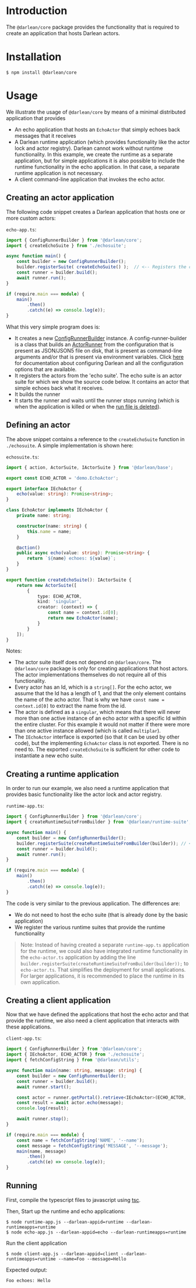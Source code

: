 # Introduction

The `@darlean/core` package provides the functionality that is required to create an application that hosts Darlean actors.

# Installation

```
$ npm install @darlean/core
```

# Usage

We illustrate the usage of `@darlean/core` by means of a minimal distributed application that provides
* An echo application that hosts an `EchoActor` that simply echoes back messages that it receives
* A Darlean runtime application (which provides functionality like the actor lock and actor registry). Darlean cannot work without runtime functionality.
  In this example, we create the runtime as a separate application, but for simple applications it is also possible to include the runtime functionality
  in the echo application. In that case, a separate runtime application is not necessary. 
* A client command-line application that invokes the echo actor.

## Creating an actor application

The following code snippet creates a Darlean application that hosts one or more custom actors:

`echo-app.ts`:
```ts
import { ConfigRunnerBuilder } from '@darlean/core';
import { createEchoSuite } from './echosuite';

async function main() {
    const builder = new ConfigRunnerBuilder();
    builder.registerSuite( createEchoSuite() );  // <-- Registers the custom actor suite
    const runner = builder.build();
    await runner.run();
}

if (require.main === module) {
    main()
        .then()
        .catch((e) => console.log(e));
}
```

What this very simple program does is:
* It creates a new [ConfigRunnerBuilder](https://docs.darlean.io/latest/ConfigRunnerBuilder.html) instance. A config-runner-builder is a class that builds an
  [ActorRunner](https://docs.darlean.io/latest/ActorRunner.html#) from the configuration that is present as JSON/JSON5 file on disk, that is present as
  command-line arguments and/or that is present via environment variables. Click [here](https://darlean.io/documentation/configuration-options/) for documentation 
  about configuring Darlean and all the configuration options that are available.
* It registers the actors from the 'echo suite'. The echo suite is an actor suite for which we show the source code below. It contains an actor that simple
  echoes back what it receives.
* It builds the runner
* It starts the runner and waits until the runner stops running (which is when the application is killed or when the [run file is deleted](https://darlean.io/documentation/starting-and-stopping/)).

## Defining an actor

The above snippet contains a reference to the `createEchoSuite` function in `./echosuite`. A simple implementation is shown here:

`echosuite.ts`:
```ts
import { action, ActorSuite, IActorSuite } from '@darlean/base';

export const ECHO_ACTOR = 'demo.EchoActor';

export interface IEchoActor {
    echo(value: string): Promise<string>;
}

class EchoActor implements IEchoActor {
    private name: string;

    constructor(name: string) {
        this.name = name;
    }

    @action()
    public async echo(value: string): Promise<string> {
        return `${name} echoes: ${value}`;
    }
}

export function createEchoSuite(): IActorSuite {
    return new ActorSuite([
        {
            type: ECHO_ACTOR,
            kind: 'singular',
            creator: (context) => {
                const name = context.id[0];
                return new EchoActor(name);
            }
        }
    ]);
}
```

Notes:
* The actor suite itself does not depend on `@darlean/core`. The `@darlean/core` package is only for creating applications that host actors.
  The actor implementations themselves do not require all of this functionality.
* Every actor has an Id, which is a `string[]`. For the echo actor, we assume that the Id has a length of 1, and that the only element
  contains the name of the acho actor. That is why we have `const name = context.id[0]` to extract the name from the id.
* The actor is defined as a `singular`, which means that there will never more than one active instance of an echo actor with a specific Id
  within the entire cluster. For this example it would not matter if there were more than one active instance allowed (which is called
  `multiplar`).
* The `IEchoActor` interface is exported (so that it can be used by other code), but the implementing `EchoActor` class is not exported.
  There is no need to. The exported `createEchoSuite` is sufficient for other code to instantiate a new echo suite.


## Creating a runtime application

In order to run our example, we also need a runtime application that provides basic functionality like the actor lock and actor registry.

`runtime-app.ts`:
```ts
import { ConfigRunnerBuilder } from '@darlean/core';
import { createRuntimeSuiteFromBuilder } from '@darlean/runtime-suite';

async function main() {
    const builder = new ConfigRunnerBuilder();
    builder.registerSuite(createRuntimeSuiteFromBuilder(builder)); // <-- This line registers the runtime suite
    const runner = builder.build();
    await runner.run();
}

if (require.main === module) {
    main()
        .then()
        .catch((e) => console.log(e));
}
```

The code is very similar to the previous application. The differences are:
* We do not need to host the echo suite (that is already done by the basic application)
* We register the various runtime suites that provide the runtime functionality

> Note: Instead of having created a separate `runtime-app.ts` application for the runtime, we could also have integrated runtime functionality
in the `echo-actor.ts` application by adding the line `builder.registerSuite(createRuntimeSuiteFromBuilder(builder));` to `echo-actor.ts`. That
simplifies the deployment for small applications. For larger applications, it is recommended to place the runtime in its own application.

## Creating a client application

Now that we have defined the applications that host the echo actor and that provide the runtime, we also need a client application that
interacts with these applications.

`client-app.ts`:
```ts
import { ConfigRunnerBuilder } from '@darlean/core';
import { IEchoActor, ECHO_ACTOR } from './echosuite';
import { fetchConfigString } from '@darlean/utils';

async function main(name: string, message: string) {
    const builder = new ConfigRunnerBuilder();
    const runner = builder.build();
    await runner.start();

    const actor = runner.getPortal().retrieve<IEchoActor>(ECHO_ACTOR, [name]);
    const result = await actor.echo(message);
    console.log(result);

    await runner.stop();
}

if (require.main === module) {
    const name = fetchConfigString('NAME', '--name');
    const message = fetchConfigString('MESSAGE', '--message');
    main(name, message)
        .then()
        .catch((e) => console.log(e));
}
```

## Running

First, compile the typescript files to javascript using [tsc](https://www.typescriptlang.org/docs/handbook/compiler-options.html).

Then, Start up the runtime and echo applications:
```
$ node runtime-app.js --darlean-appid=runtime --darlean-runtimeapps=runtime
$ node echo-app.js --darlean-appid=echo --darlean-runtimeapps=runtime
```

Run the client application
```
$ node client-app.js --darlean-appid=client --darlean-runtimeapps=runtime --name=Foo --message=Hello
```

Expected output:
```
Foo echoes: Hello
```